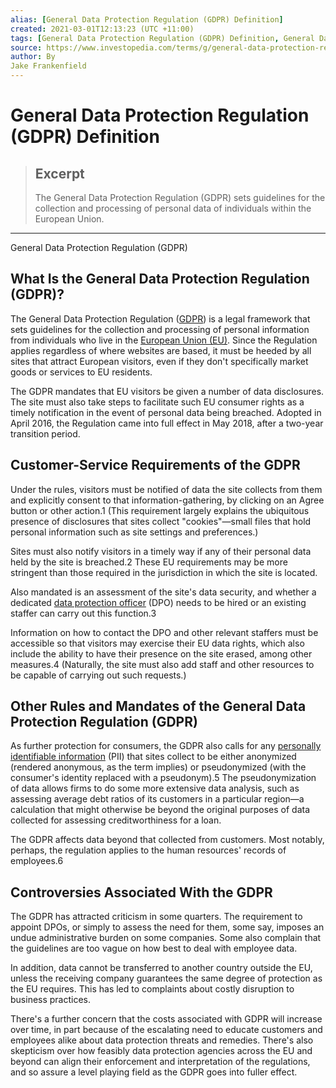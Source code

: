 ```yaml
---
alias: [General Data Protection Regulation (GDPR) Definition]
created: 2021-03-01T12:13:23 (UTC +11:00)
tags: [General Data Protection Regulation (GDPR) Definition, General Data Protection Regulation (GDPR)]
source: https://www.investopedia.com/terms/g/general-data-protection-regulation-gdpr.asp
author: By
Jake Frankenfield
---
```


# General Data Protection Regulation (GDPR) Definition

> ## Excerpt
> The General Data Protection Regulation (GDPR) sets guidelines for the collection and processing of personal data of individuals within the European Union.

---

General Data Protection Regulation (GDPR)
## What Is the General Data Protection Regulation (GDPR)?

The General Data Protection Regulation ([GDPR](https://www.investopedia.com/investing/all-you-need-know-about-gdpr-new-data-law/)) is a legal framework that sets guidelines for the collection and processing of personal information from individuals who live in the [European Union (EU)](https://www.investopedia.com/terms/e/europeanunion.asp). Since the Regulation applies regardless of where websites are based, it must be heeded by all sites that attract European visitors, even if they don't specifically market goods or services to EU residents.

The GDPR mandates that EU visitors be given a number of data disclosures. The site must also take steps to facilitate such EU consumer rights as a timely notification in the event of personal data being breached. Adopted in April 2016, the Regulation came into full effect in May 2018, after a two-year transition period.

## Customer-Service Requirements of the GDPR

Under the rules, visitors must be notified of data the site collects from them and explicitly consent to that information-gathering, by clicking on an Agree button or other action.1 (This requirement largely explains the ubiquitous presence of disclosures that sites collect "cookies"—small files that hold personal information such as site settings and preferences.)

Sites must also notify visitors in a timely way if any of their personal data held by the site is breached.2 These EU requirements may be more stringent than those required in the jurisdiction in which the site is located.

Also mandated is an assessment of the site's data security, and whether a dedicated [data protection officer](https://www.investopedia.com/terms/d/data-protection-officer-dpo.asp) (DPO) needs to be hired or an existing staffer can carry out this function.3

Information on how to contact the DPO and other relevant staffers must be accessible so that visitors may exercise their EU data rights, which also include the ability to have their presence on the site erased, among other measures.4 (Naturally, the site must also add staff and other resources to be capable of carrying out such requests.)

## Other Rules and Mandates of the General Data Protection Regulation (GDPR)

As further protection for consumers, the GDPR also calls for any [personally identifiable information](https://www.investopedia.com/terms/p/personally-identifiable-information-pii.asp) (PII) that sites collect to be either anonymized (rendered anonymous, as the term implies) or pseudonymized (with the consumer's identity replaced with a pseudonym).5 The pseudonymization of data allows firms to do some more extensive data analysis, such as assessing average debt ratios of its customers in a particular region—a calculation that might otherwise be beyond the original purposes of data collected for assessing creditworthiness for a loan.

The GDPR affects data beyond that collected from customers. Most notably, perhaps, the regulation applies to the human resources' records of employees.6

## Controversies Associated With the GDPR

The GDPR has attracted criticism in some quarters. The requirement to appoint DPOs, or simply to assess the need for them, some say, imposes an undue administrative burden on some companies. Some also complain that the guidelines are too vague on how best to deal with employee data.

In addition, data cannot be transferred to another country outside the EU, unless the receiving company guarantees the same degree of protection as the EU requires. This has led to complaints about costly disruption to business practices.

There's a further concern that the costs associated with GDPR will increase over time, in part because of the escalating need to educate customers and employees alike about data protection threats and remedies. There's also skepticism over how feasibly data protection agencies across the EU and beyond can align their enforcement and interpretation of the regulations, and so assure a level playing field as the GDPR goes into fuller effect.
